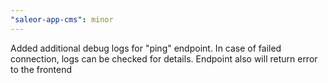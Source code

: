 ```yaml
---
"saleor-app-cms": minor
---
```


Added additional debug logs for "ping" endpoint. In case of failed connection, logs can be checked for details. Endpoint also will return error to the frontend
